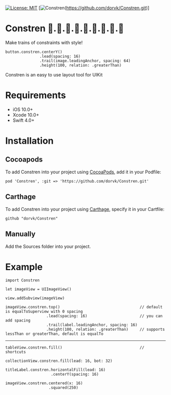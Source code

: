 [![License: MIT](https://img.shields.io/badge/License-MIT-yellow.svg)](https://opensource.org/licenses/MIT) [![Constren](https://img.shields.io/badge/Platform-iOS-hotpink.svg)(https://github.com/dorvk/Constren.git)]
# Constren 🚂.🚃.🚋.🚃.🚋.🚃.🚋.🚃.🚋
Make trains of constraints with style!

    button.constren.centerY()
                   .lead(spacing: 16)
                   .trail(image.leadingAnchor, spacing: 64)
                   .height(100, relation: .greaterThan)
                       
Constren is an easy to use layout tool for UIKit

# Requirements

- iOS 10.0+
- Xcode 10.0+
- Swift 4.0+
                   
# Installation

## Cocoapods

To add Constren into your project using [CocoaPods](https://cocoapods.org/), add it in your Podfile:

    pod 'Constren', :git => 'https://github.com/dorvk/Constren.git'
    
## Carthage

To add Constren into your project using [Carthage](https://github.com/Carthage/Carthage), specify it in your Cartfile:

    github "dorvk/Constren"
    
## Manually

Add the Sources folder into your project.

# Example

    import Constren
    
    let imageView = UIImageView()
    
    view.addSubview(imageView)

    imageView.constren.top()                                   // default is equalToSuperview with 0 spacing
                      .lead(spacing: 16)                       // you can add spacing
                      .trail(label.leadingAnchor, spacing: 16) 
                      .height(100, relation: .greaterThan)     // supports lessThan or greaterThan, default is equalTo
 -----------
                      
    tableView.constren.fill()                                  // shortcuts
    
    collectionView.constren.fill(lead: 16, bot: 32)
    
    titleLabel.constren.horizontalFill(lead: 16)
                        .centerY(spacing: 16)
                        
    imageView.constren.centered(x: 16)
                       .squared(250)

